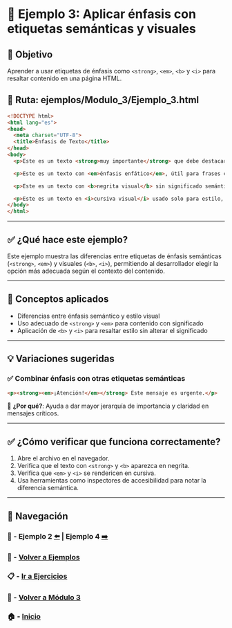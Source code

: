 # 🧪 Ejemplo 3: Aplicar énfasis con etiquetas semánticas y visuales

## 🎯 Objetivo
Aprender a usar etiquetas de énfasis como `<strong>`, `<em>`, `<b>` y `<i>` para resaltar contenido en una página HTML.

## 📁 Ruta: ejemplos/Modulo_3/Ejemplo_3.html

```html
<!DOCTYPE html>
<html lang="es">
<head>
  <meta charset="UTF-8">
  <title>Énfasis de Texto</title>
</head>
<body>
  <p>Este es un texto <strong>muy importante</strong> que debe destacarse semánticamente.</p>

  <p>Este es un texto con <em>énfasis enfático</em>, útil para frases con intención o tono.</p>

  <p>Este es un texto con <b>negrita visual</b> sin significado semántico adicional.</p>

  <p>Este es un texto en <i>cursiva visual</i> usado solo para estilo, no semántica.</p>
</body>
</html>
```

---

## ✅ ¿Qué hace este ejemplo?

Este ejemplo muestra las diferencias entre etiquetas de énfasis semánticas (`<strong>`, `<em>`) y visuales (`<b>`, `<i>`), permitiendo al desarrollador elegir la opción más adecuada según el contexto del contenido.

---

## 🧠 Conceptos aplicados

- Diferencias entre énfasis semántico y estilo visual
- Uso adecuado de `<strong>` y `<em>` para contenido con significado
- Aplicación de `<b>` y `<i>` para resaltar estilo sin alterar el significado

---

## 💡 Variaciones sugeridas

### ✅ Combinar énfasis con otras etiquetas semánticas

```html
<p><strong><em>¡Atención!</em></strong> Este mensaje es urgente.</p>
```
📌 **¿Por qué?**: Ayuda a dar mayor jerarquía de importancia y claridad en mensajes críticos.

---

## ✅ ¿Cómo verificar que funciona correctamente?

1. Abre el archivo en el navegador.
2. Verifica que el texto con `<strong>` y `<b>` aparezca en negrita.
3. Verifica que `<em>` y `<i>` se rendericen en cursiva.
4. Usa herramientas como inspectores de accesibilidad para notar la diferencia semántica.

---

## 🔁 Navegación

### 🧪 - Ejemplo 2 [⬅️](./Ejemplo_2.md) | Ejemplo 4 [➡️](./Ejemplo_4.md)

### 🧪 - [Volver a Ejemplos](../README.md)

### 📋 - [Ir a Ejercicios](../../Ejercicios/README.md)

### 📘 - [Volver a Módulo 3](../../Modulo_3.md)

### 🏠 - [Inicio](../../../README.md)

